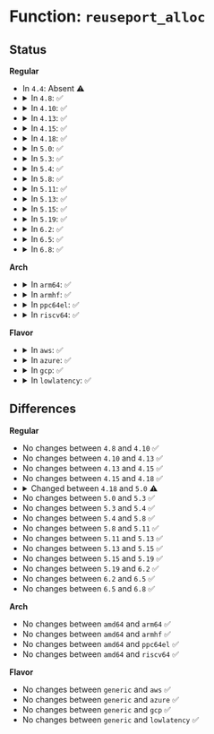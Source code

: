 # Function: <code>reuseport_alloc</code>

## Status
<b>Regular</b>
<ul>
<li>
In <code>4.4</code>: Absent ⚠️
</li>
<li>
<details>
<summary>In <code>4.8</code>: ✅</summary>

```c
int reuseport_alloc(struct sock *sk);
```

**Collision:** Unique Global

**Inline:** No

**Transformation:** False

**Instances:**

```
In net/core/sock_reuseport.c (ffffffff817a0280)
Location: net/core/sock_reuseport.c:31
Inline: False
Direct callers:
  - net/core/filter.c:__reuseport_attach_prog
  - net/core/sock_reuseport.c:reuseport_add_sock
  - net/ipv4/inet_hashtables.c:__inet_hash
  - net/ipv4/udp.c:udp_lib_get_port
```
**Symbols:**

```
ffffffff817a0280-ffffffff817a0335: reuseport_alloc (STB_GLOBAL)
```
</details>
</li>
<li>
<details>
<summary>In <code>4.10</code>: ✅</summary>

```c
int reuseport_alloc(struct sock *sk);
```

**Collision:** Unique Global

**Inline:** No

**Transformation:** False

**Instances:**

```
In net/core/sock_reuseport.c (ffffffff817cec50)
Location: net/core/sock_reuseport.c:31
Inline: False
Direct callers:
  - net/core/filter.c:__reuseport_attach_prog
  - net/core/sock_reuseport.c:reuseport_add_sock
  - net/ipv4/inet_hashtables.c:__inet_hash
  - net/ipv4/udp.c:udp_lib_get_port
```
**Symbols:**

```
ffffffff817cec50-ffffffff817ced05: reuseport_alloc (STB_GLOBAL)
```
</details>
</li>
<li>
<details>
<summary>In <code>4.13</code>: ✅</summary>

```c
int reuseport_alloc(struct sock *sk);
```

**Collision:** Unique Global

**Inline:** No

**Transformation:** False

**Instances:**

```
In net/core/sock_reuseport.c (ffffffff817ee000)
Location: net/core/sock_reuseport.c:31
Inline: False
Direct callers:
  - net/core/filter.c:__reuseport_attach_prog
  - net/core/sock_reuseport.c:reuseport_add_sock
  - net/ipv4/inet_hashtables.c:__inet_hash
  - net/ipv4/udp.c:udp_lib_get_port
```
**Symbols:**

```
ffffffff817ee000-ffffffff817ee0a7: reuseport_alloc (STB_GLOBAL)
```
</details>
</li>
<li>
<details>
<summary>In <code>4.15</code>: ✅</summary>

```c
int reuseport_alloc(struct sock *sk);
```

**Collision:** Unique Global

**Inline:** No

**Transformation:** False

**Instances:**

```
In net/core/sock_reuseport.c (ffffffff8186a240)
Location: net/core/sock_reuseport.c:32
Inline: False
Direct callers:
  - net/core/filter.c:__reuseport_attach_prog
  - net/core/sock_reuseport.c:reuseport_add_sock
  - net/ipv4/inet_hashtables.c:__inet_hash
  - net/ipv4/udp.c:udp_lib_get_port
```
**Symbols:**

```
ffffffff8186a240-ffffffff8186a2c9: reuseport_alloc (STB_GLOBAL)
```
</details>
</li>
<li>
<details>
<summary>In <code>4.18</code>: ✅</summary>

```c
int reuseport_alloc(struct sock *sk);
```

**Collision:** Unique Global

**Inline:** No

**Transformation:** False

**Instances:**

```
In net/core/sock_reuseport.c (ffffffff818b9f70)
Location: net/core/sock_reuseport.c:32
Inline: False
Direct callers:
  - net/core/filter.c:__reuseport_attach_prog
  - net/core/sock_reuseport.c:reuseport_add_sock
  - net/ipv4/inet_hashtables.c:__inet_hash
  - net/ipv4/udp.c:udp_lib_get_port
```
**Symbols:**

```
ffffffff818b9f70-ffffffff818b9ff9: reuseport_alloc (STB_GLOBAL)
```
</details>
</li>
<li>
<details>
<summary>In <code>5.0</code>: ✅</summary>

```c
int reuseport_alloc(struct sock *sk, bool bind_inany);
```

**Collision:** Unique Global

**Inline:** No

**Transformation:** False

**Instances:**

```
In net/core/sock_reuseport.c (ffffffff818e0cf0)
Location: net/core/sock_reuseport.c:55
Inline: False
Direct callers:
  - net/core/sock_reuseport.c:reuseport_attach_prog
  - net/core/sock_reuseport.c:reuseport_add_sock
  - net/ipv4/inet_hashtables.c:__inet_hash
  - net/ipv4/udp.c:udp_lib_get_port
```
**Symbols:**

```
ffffffff818e0cf0-ffffffff818e0d91: reuseport_alloc (STB_GLOBAL)
```
</details>
</li>
<li>
<details>
<summary>In <code>5.3</code>: ✅</summary>

```c
int reuseport_alloc(struct sock *sk, bool bind_inany);
```

**Collision:** Unique Global

**Inline:** No

**Transformation:** False

**Instances:**

```
In net/core/sock_reuseport.c (ffffffff8192f4b0)
Location: net/core/sock_reuseport.c:55
Inline: False
Direct callers:
  - net/core/sock_reuseport.c:reuseport_attach_prog
  - net/core/sock_reuseport.c:reuseport_add_sock
  - net/ipv4/inet_hashtables.c:__inet_hash
  - net/ipv4/udp.c:udp_lib_get_port
```
**Symbols:**

```
ffffffff8192f4b0-ffffffff8192f563: reuseport_alloc (STB_GLOBAL)
```
</details>
</li>
<li>
<details>
<summary>In <code>5.4</code>: ✅</summary>

```c
int reuseport_alloc(struct sock *sk, bool bind_inany);
```

**Collision:** Unique Global

**Inline:** No

**Transformation:** False

**Instances:**

```
In net/core/sock_reuseport.c (ffffffff81961720)
Location: net/core/sock_reuseport.c:55
Inline: False
Direct callers:
  - net/core/sock_reuseport.c:reuseport_attach_prog
  - net/core/sock_reuseport.c:reuseport_add_sock
  - net/ipv4/inet_hashtables.c:__inet_hash
  - net/ipv4/udp.c:udp_lib_get_port
```
**Symbols:**

```
ffffffff81961720-ffffffff819617d3: reuseport_alloc (STB_GLOBAL)
```
</details>
</li>
<li>
<details>
<summary>In <code>5.8</code>: ✅</summary>

```c
int reuseport_alloc(struct sock *sk, bool bind_inany);
```

**Collision:** Unique Global

**Inline:** No

**Transformation:** False

**Instances:**

```
In net/core/sock_reuseport.c (ffffffff81a34d40)
Location: net/core/sock_reuseport.c:36
Inline: False
Direct callers:
  - net/core/sock_reuseport.c:reuseport_attach_prog
  - net/core/sock_reuseport.c:reuseport_add_sock
  - net/ipv4/inet_hashtables.c:inet_reuseport_add_sock
  - net/ipv4/udp.c:udp_reuseport_add_sock
```
**Symbols:**

```
ffffffff81a34d40-ffffffff81a34e0c: reuseport_alloc (STB_GLOBAL)
```
</details>
</li>
<li>
<details>
<summary>In <code>5.11</code>: ✅</summary>

```c
int reuseport_alloc(struct sock *sk, bool bind_inany);
```

**Collision:** Unique Global

**Inline:** No

**Transformation:** False

**Instances:**

```
In net/core/sock_reuseport.c (ffffffff81a37080)
Location: net/core/sock_reuseport.c:36
Inline: False
Direct callers:
  - net/core/sock_reuseport.c:reuseport_attach_prog
  - net/core/sock_reuseport.c:reuseport_add_sock
  - net/ipv4/inet_hashtables.c:inet_reuseport_add_sock
  - net/ipv4/udp.c:udp_reuseport_add_sock
```
**Symbols:**

```
ffffffff81a37080-ffffffff81a3714c: reuseport_alloc (STB_GLOBAL)
```
</details>
</li>
<li>
<details>
<summary>In <code>5.13</code>: ✅</summary>

```c
int reuseport_alloc(struct sock *sk, bool bind_inany);
```

**Collision:** Unique Global

**Inline:** No

**Transformation:** False

**Instances:**

```
In net/core/sock_reuseport.c (ffffffff81a1e1e0)
Location: net/core/sock_reuseport.c:36
Inline: False
Direct callers:
  - net/core/sock_reuseport.c:reuseport_attach_prog
  - net/core/sock_reuseport.c:reuseport_add_sock
  - net/ipv4/inet_hashtables.c:__inet_hash
  - net/ipv4/udp.c:udp_lib_get_port
```
**Symbols:**

```
ffffffff81a1e1e0-ffffffff81a1e2ac: reuseport_alloc (STB_GLOBAL)
```
</details>
</li>
<li>
<details>
<summary>In <code>5.15</code>: ✅</summary>

```c
int reuseport_alloc(struct sock *sk, bool bind_inany);
```

**Collision:** Unique Global

**Inline:** No

**Transformation:** False

**Instances:**

```
In net/core/sock_reuseport.c (ffffffff81ad22e0)
Location: net/core/sock_reuseport.c:105
Inline: False
Direct callers:
  - net/core/sock_reuseport.c:reuseport_attach_prog
  - net/core/sock_reuseport.c:reuseport_add_sock
  - net/ipv4/inet_hashtables.c:__inet_hash
  - net/ipv4/udp.c:udp_lib_get_port
```
**Symbols:**

```
ffffffff81ad22e0-ffffffff81ad23c8: reuseport_alloc (STB_GLOBAL)
```
</details>
</li>
<li>
<details>
<summary>In <code>5.19</code>: ✅</summary>

```c
int reuseport_alloc(struct sock *sk, bool bind_inany);
```

**Collision:** Unique Global

**Inline:** No

**Transformation:** False

**Instances:**

```
In net/core/sock_reuseport.c (ffffffff81c4fcc0)
Location: net/core/sock_reuseport.c:105
Inline: False
Direct callers:
  - net/core/sock_reuseport.c:reuseport_attach_prog
  - net/core/sock_reuseport.c:reuseport_add_sock
  - net/ipv4/inet_hashtables.c:__inet_hash
  - net/ipv4/udp.c:udp_lib_get_port
```
**Symbols:**

```
ffffffff81c4fcc0-ffffffff81c4fdb2: reuseport_alloc (STB_GLOBAL)
```
</details>
</li>
<li>
<details>
<summary>In <code>6.2</code>: ✅</summary>

```c
int reuseport_alloc(struct sock *sk, bool bind_inany);
```

**Collision:** Unique Global

**Inline:** No

**Transformation:** False

**Instances:**

```
In net/core/sock_reuseport.c (ffffffff81e04f00)
Location: net/core/sock_reuseport.c:189
Inline: False
Direct callers:
  - net/core/sock_reuseport.c:reuseport_attach_prog
  - net/core/sock_reuseport.c:reuseport_add_sock
  - net/ipv4/inet_hashtables.c:__inet_hash
  - net/ipv4/udp.c:udp_lib_get_port
```
**Symbols:**

```
ffffffff81e04f00-ffffffff81e05008: reuseport_alloc (STB_GLOBAL)
```
</details>
</li>
<li>
<details>
<summary>In <code>6.5</code>: ✅</summary>

```c
int reuseport_alloc(struct sock *sk, bool bind_inany);
```

**Collision:** Unique Global

**Inline:** No

**Transformation:** False

**Instances:**

```
In net/core/sock_reuseport.c (ffffffff81e77750)
Location: net/core/sock_reuseport.c:189
Inline: False
Direct callers:
  - net/core/sock_reuseport.c:reuseport_attach_prog
  - net/core/sock_reuseport.c:reuseport_add_sock
  - net/ipv4/inet_hashtables.c:__inet_hash
  - net/ipv4/udp.c:udp_lib_get_port
```
**Symbols:**

```
ffffffff81e77750-ffffffff81e77858: reuseport_alloc (STB_GLOBAL)
```
</details>
</li>
<li>
<details>
<summary>In <code>6.8</code>: ✅</summary>

```c
int reuseport_alloc(struct sock *sk, bool bind_inany);
```

**Collision:** Unique Global

**Inline:** No

**Transformation:** False

**Instances:**

```
In net/core/sock_reuseport.c (ffffffff81f37710)
Location: net/core/sock_reuseport.c:189
Inline: False
Direct callers:
  - net/core/sock_reuseport.c:reuseport_attach_prog
  - net/core/sock_reuseport.c:reuseport_add_sock
  - net/ipv4/inet_hashtables.c:__inet_hash
  - net/ipv4/udp.c:udp_lib_get_port
```
**Symbols:**

```
ffffffff81f37710-ffffffff81f37818: reuseport_alloc (STB_GLOBAL)
```
</details>
</li>
</ul>
<b>Arch</b>
<ul>
<li>
<details>
<summary>In <code>arm64</code>: ✅</summary>

```c
int reuseport_alloc(struct sock *sk, bool bind_inany);
```

**Collision:** Unique Global

**Inline:** No

**Transformation:** False

**Instances:**

```
In net/core/sock_reuseport.c (ffff800010c05000)
Location: net/core/sock_reuseport.c:55
Inline: False
Direct callers:
  - net/core/sock_reuseport.c:reuseport_attach_prog
  - net/core/sock_reuseport.c:reuseport_add_sock
  - net/ipv4/inet_hashtables.c:__inet_hash
  - net/ipv4/udp.c:udp_lib_get_port
```
**Symbols:**

```
ffff800010c05000-ffff800010c05134: reuseport_alloc (STB_GLOBAL)
```
</details>
</li>
<li>
<details>
<summary>In <code>armhf</code>: ✅</summary>

```c
int reuseport_alloc(struct sock *sk, bool bind_inany);
```

**Collision:** Unique Global

**Inline:** No

**Transformation:** False

**Instances:**

```
In net/core/sock_reuseport.c (c0d1e4b8)
Location: net/core/sock_reuseport.c:55
Inline: False
Direct callers:
  - net/core/sock_reuseport.c:reuseport_attach_prog
  - net/core/sock_reuseport.c:reuseport_add_sock
  - net/ipv4/inet_hashtables.c:__inet_hash
  - net/ipv4/udp.c:udp_lib_get_port
```
**Symbols:**

```
c0d1e4b8-c0d1e574: reuseport_alloc (STB_GLOBAL)
```
</details>
</li>
<li>
<details>
<summary>In <code>ppc64el</code>: ✅</summary>

```c
int reuseport_alloc(struct sock *sk, bool bind_inany);
```

**Collision:** Unique Global

**Inline:** No

**Transformation:** False

**Instances:**

```
In net/core/sock_reuseport.c (c000000000cef310)
Location: net/core/sock_reuseport.c:55
Inline: False
Direct callers:
  - net/core/sock_reuseport.c:reuseport_attach_prog
  - net/core/sock_reuseport.c:reuseport_add_sock
  - net/ipv4/inet_hashtables.c:__inet_hash
  - net/ipv4/udp.c:udp_lib_get_port
```
**Symbols:**

```
c000000000cef310-c000000000cef424: reuseport_alloc (STB_GLOBAL)
```
</details>
</li>
<li>
<details>
<summary>In <code>riscv64</code>: ✅</summary>

```c
int reuseport_alloc(struct sock *sk, bool bind_inany);
```

**Collision:** Unique Global

**Inline:** No

**Transformation:** False

**Instances:**

```
In net/core/sock_reuseport.c (ffffffe000783b9c)
Location: net/core/sock_reuseport.c:55
Inline: False
Direct callers:
  - net/core/sock_reuseport.c:reuseport_attach_prog
  - net/core/sock_reuseport.c:reuseport_add_sock
  - net/ipv4/inet_hashtables.c:__inet_hash
  - net/ipv4/udp.c:udp_lib_get_port
```
**Symbols:**

```
ffffffe000783b9c-ffffffe000783c5e: reuseport_alloc (STB_GLOBAL)
```
</details>
</li>
</ul>
<b>Flavor</b>
<ul>
<li>
<details>
<summary>In <code>aws</code>: ✅</summary>

```c
int reuseport_alloc(struct sock *sk, bool bind_inany);
```

**Collision:** Unique Global

**Inline:** No

**Transformation:** False

**Instances:**

```
In net/core/sock_reuseport.c (ffffffff819016f0)
Location: net/core/sock_reuseport.c:55
Inline: False
Direct callers:
  - net/core/sock_reuseport.c:reuseport_attach_prog
  - net/core/sock_reuseport.c:reuseport_add_sock
  - net/ipv4/inet_hashtables.c:__inet_hash
  - net/ipv4/udp.c:udp_lib_get_port
```
**Symbols:**

```
ffffffff819016f0-ffffffff819017a3: reuseport_alloc (STB_GLOBAL)
```
</details>
</li>
<li>
<details>
<summary>In <code>azure</code>: ✅</summary>

```c
int reuseport_alloc(struct sock *sk, bool bind_inany);
```

**Collision:** Unique Global

**Inline:** No

**Transformation:** False

**Instances:**

```
In net/core/sock_reuseport.c (ffffffff818bb520)
Location: net/core/sock_reuseport.c:55
Inline: False
Direct callers:
  - net/core/sock_reuseport.c:reuseport_attach_prog
  - net/core/sock_reuseport.c:reuseport_add_sock
  - net/ipv4/inet_hashtables.c:__inet_hash
  - net/ipv4/udp.c:udp_lib_get_port
```
**Symbols:**

```
ffffffff818bb520-ffffffff818bb5d3: reuseport_alloc (STB_GLOBAL)
```
</details>
</li>
<li>
<details>
<summary>In <code>gcp</code>: ✅</summary>

```c
int reuseport_alloc(struct sock *sk, bool bind_inany);
```

**Collision:** Unique Global

**Inline:** No

**Transformation:** False

**Instances:**

```
In net/core/sock_reuseport.c (ffffffff81952720)
Location: net/core/sock_reuseport.c:55
Inline: False
Direct callers:
  - net/core/sock_reuseport.c:reuseport_attach_prog
  - net/core/sock_reuseport.c:reuseport_add_sock
  - net/ipv4/inet_hashtables.c:__inet_hash
  - net/ipv4/udp.c:udp_lib_get_port
```
**Symbols:**

```
ffffffff81952720-ffffffff819527d3: reuseport_alloc (STB_GLOBAL)
```
</details>
</li>
<li>
<details>
<summary>In <code>lowlatency</code>: ✅</summary>

```c
int reuseport_alloc(struct sock *sk, bool bind_inany);
```

**Collision:** Unique Global

**Inline:** No

**Transformation:** False

**Instances:**

```
In net/core/sock_reuseport.c (ffffffff81974190)
Location: net/core/sock_reuseport.c:55
Inline: False
Direct callers:
  - net/core/sock_reuseport.c:reuseport_attach_prog
  - net/core/sock_reuseport.c:reuseport_add_sock
  - net/ipv4/inet_hashtables.c:__inet_hash
  - net/ipv4/udp.c:udp_lib_get_port
```
**Symbols:**

```
ffffffff81974190-ffffffff81974243: reuseport_alloc (STB_GLOBAL)
```
</details>
</li>
</ul>

## Differences
<b>Regular</b>
<ul>
<li>
No changes between <code>4.8</code> and <code>4.10</code> ✅
</li>
<li>
No changes between <code>4.10</code> and <code>4.13</code> ✅
</li>
<li>
No changes between <code>4.13</code> and <code>4.15</code> ✅
</li>
<li>
No changes between <code>4.15</code> and <code>4.18</code> ✅
</li>
<li>
<details>
<summary>Changed between <code>4.18</code> and <code>5.0</code> ⚠️</summary>
<ul>
<li>
<b>Param added. </b>
<code>bool bind_inany</code>
</li>
</ul>
</details>
</li>
<li>
No changes between <code>5.0</code> and <code>5.3</code> ✅
</li>
<li>
No changes between <code>5.3</code> and <code>5.4</code> ✅
</li>
<li>
No changes between <code>5.4</code> and <code>5.8</code> ✅
</li>
<li>
No changes between <code>5.8</code> and <code>5.11</code> ✅
</li>
<li>
No changes between <code>5.11</code> and <code>5.13</code> ✅
</li>
<li>
No changes between <code>5.13</code> and <code>5.15</code> ✅
</li>
<li>
No changes between <code>5.15</code> and <code>5.19</code> ✅
</li>
<li>
No changes between <code>5.19</code> and <code>6.2</code> ✅
</li>
<li>
No changes between <code>6.2</code> and <code>6.5</code> ✅
</li>
<li>
No changes between <code>6.5</code> and <code>6.8</code> ✅
</li>
</ul>
<b>Arch</b>
<ul>
<li>
No changes between <code>amd64</code> and <code>arm64</code> ✅
</li>
<li>
No changes between <code>amd64</code> and <code>armhf</code> ✅
</li>
<li>
No changes between <code>amd64</code> and <code>ppc64el</code> ✅
</li>
<li>
No changes between <code>amd64</code> and <code>riscv64</code> ✅
</li>
</ul>
<b>Flavor</b>
<ul>
<li>
No changes between <code>generic</code> and <code>aws</code> ✅
</li>
<li>
No changes between <code>generic</code> and <code>azure</code> ✅
</li>
<li>
No changes between <code>generic</code> and <code>gcp</code> ✅
</li>
<li>
No changes between <code>generic</code> and <code>lowlatency</code> ✅
</li>
</ul>
